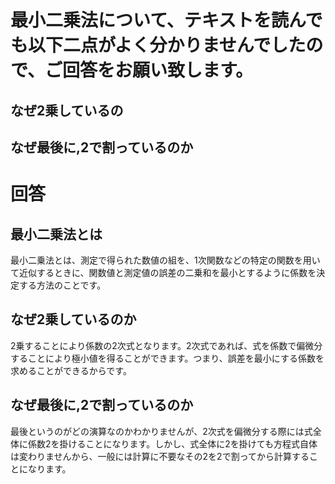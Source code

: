 # 最小二乗法について、テキストを読んでも以下二点がよく分かりませんでしたので、ご回答をお願い致します。

## なぜ2乗しているの

## なぜ最後に,2で割っているのか

# 回答

## 最小二乗法とは

最小二乗法とは、測定で得られた数値の組を、1次関数などの特定の関数を用いて近似するときに、関数値と測定値の誤差の二乗和を最小とするように係数を決定する方法のことです。

## なぜ2乗しているのか

2乗することにより係数の2次式となります。2次式であれば、式を係数で偏微分することにより極小値を得ることができます。つまり、誤差を最小にする係数を求めることができるからです。

## なぜ最後に,2で割っているのか

最後というのがどの演算なのかわかりませんが、2次式を偏微分する際には式全体に係数2を掛けることになります。しかし、式全体に2を掛けても方程式自体は変わりませんから、一般には計算に不要なその2を2で割ってから計算することになります。



